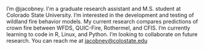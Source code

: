 I’m @jacobney. I'm a graduate research assistant and M.S. student at Colorado State University. 
I’m interested in the development and testing of wildland fire behavior models.
My current research compares predictions of crown fire between WFDS, QUIC-Fire, Rothermel, and CFIS.
I’m currently learning to code in R, Linux, and Python. 
I’m looking to collaborate on future research. 
You can reach me at jacobney@colostate.edu
